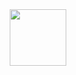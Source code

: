 <div id="header" align="center">
  <img src="https://media.giphy.com/media/Nlt9hC0Rg91AFC19gR/giphy.gif?cid=790b7611yqmf9pjschuvyra8lvj94bwwv4njxalrw8jexe3o&ep=v1_gifs_search&rid=giphy.gif&ct=g" width="100"/>
</div>
